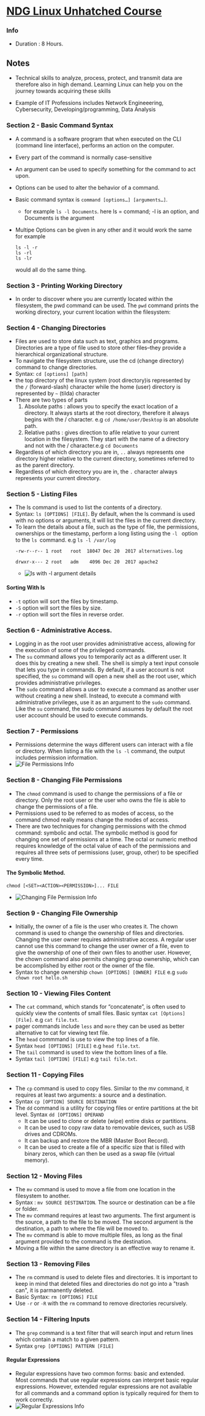 # [NDG Linux Unhatched Course](https://www.netacad.com/courses/os-it/ndg-linux-unhatched)
### Info
* Duration : 8 Hours.

## Notes
* Technical skills to analyze, process, protect, and transmit data are therefore also in high demand. Learning Linux can help you on the journey towards acquiring these skills

* Example of IT Professions includes Network Engineeering, Cybersecurity, Developing/programming, Data Analysis

### Section 2 - Basic Command Syntax
* A command is a software program that when executed on the CLI (command line interface), performs an action on the computer.
* Every part of the command is normally case-sensitive
* An argument can be used to specify something for the command to act upon.
* Options can be used to alter the behavior of a command.
* Basic command syntax is `command [options…] [arguments…]`.
    * for example `ls -l Documents`. here ls = command; -l is an option, and Documents is the argument

* Multipe Options can be given in any other and it would work the same for example 
    ```
    ls -l -r
    ls -rl 
    ls -lr 
    ``` 
    would all do the same thing. 

### Section 3 - Printing Working Directory
* In order to discover where you are currently located within the filesystem, the pwd command can be used. The `pwd` command prints the working directory, your current location within the filesystem:
### Section 4 - Changing Directories
* Files are used to store data such as text, graphics and programs. Directories are a type of file used to store other files–they provide a hierarchical organizational structure. 
* To navigate the filesystem structure, use the cd (change directory) command to change directories. 
* Syntax: `cd [options] [path]`
* the top directory of the linux system (root directory)is represented by the `/` (forward-slash) character while the home (user) directory is represented by `~` (tilda) character
* There are two types of parts 
    1. Absolute paths : allows you to specify the exact location of a directory. It always starts at the root directory, therefore it always begins with the / character. e.g `cd /home/user/Desktop` is an absolute path.
    2. Relative paths : gives direction to afile relative to your current location in the filesystem. They start with the name of a directory and not with the / character.e.g `cd Documents`
* Regardless of which directory you are in, `..` always represents one directory higher relative to the current directory, sometimes referred to as the parent directory. 
* Regardless of which directory you are in, the `.` character always represents your current directory.

### Section 5 - Listing Files
* The ls command is used to list the contents of a directory. 
* Syntax: `ls [OPTIONS] [FILE]`. By default, when the ls command is used with no options or arguments, it will list the files in the current directory.
* To learn the details about a file, such as the type of file, the permissions, ownerships or the timestamp, perform a long listing using the `-l ` option to the `ls `command. e.g `ls -l /var/log`
    ```
    -rw-r--r-- 1 root   root  18047 Dec 20  2017 alternatives.log       
            
    drwxr-x--- 2 root   adm    4096 Dec 20  2017 apache2 
    ```
    * ![ls with -l argument details](./ndg_linux_unhatched/ls_command.png)

#### Sorting With ls
* `-t` option will sort the files by timestamp.
* `-S` option will sort the files by size.
* `-r` option will sort the files in reverse order.

### Section 6 - Administrative Access.
* Logging in as the root user provides administrative access, allowing for the execution of some of the privileged commands. 
* The `su` command allows you to temporarily act as a different user. It does this by creating a new shell. The shell is simply a text input console that lets you type in commands. By default, if a user account is not specified, the `su` command will open a new shell as the root user, which provides administrative privileges.
* The `sudo` command allows a user to execute a command as another user without creating a new shell. Instead, to execute a command with administrative privileges, use it as an argument to the `sudo` command. Like the `su` command, the sudo command assumes by default the root user account should be used to execute commands.

### Section 7 - Permissions
* Permissions determine the ways different users can interact with a file or directory. When listing a file with the `ls -l` command, the output includes permission information.
* ![File Permissions Info](./ndg_linux_unhatched/permissions.png)

### Section 8 - Changing File Permissions
* The `chmod` command is used to change the permissions of a file or directory. Only the root user or the user who owns the file is able to change the permissions of a file.
* Permissions used to be referred to as modes of access, so the command chmod really means change the modes of access.
* There are two techniques for changing permissions with the chmod command: symbolic and octal. The symbolic method is good for changing one set of permissions at a time. The octal or numeric method requires knowledge of the octal value of each of the permissions and requires all three sets of permissions (user, group, other) to be specified every time. 
#### The Symbolic Method.
`chmod [<SET><ACTION><PERMISSION>]... FILE`
* ![Changing File Permission Info](./ndg_linux_unhatched/change_permission.png)

### Section 9 - Changing File Ownership
* Initially, the owner of a file is the user who creates it. The chown command is used to change the ownership of files and directories. Changing the user owner requires administrative access. A regular user cannot use this command to change the user owner of a file, even to give the ownership of one of their own files to another user. However, the chown command also permits changing group ownership, which can be accomplished by either root or the owner of the file.
* Syntax to change ownership `chown [OPTIONS] [OWNER] FILE` e.g `sudo chown root hello.sh`

### Section 10 - Viewing Files Content
* The `cat` command, which stands for “concatenate”, is often used to quickly view the contents of small files. Basic syntax `cat [Options] [File]`. e.g `cat file.txt`.
* pager commands include `less` and `more` they can be used as better alternative to cat for viewing text file.
* The `head` commmand is use to view the top lines of a file. 
* Syntax `head [OPTIONS] [FILE]` e.g `head file.txt`.
* The `tail` command is used to view the bottom lines of a file.
* Syntax `tail [OPTION] [FILE]` e.g `tail file.txt`.

### Section 11 - Copying Files
* The `cp` command is used to copy files. Similar to the mv command, it requires at least two arguments: a source and a destination. 
* Syntax `cp [OPTION] SOURCE DESTINATION`
* The `dd` command is a utility for copying files or entire partitions at the bit level. Syntax `dd [OPTIONS] OPERAND`
    * It can be used to clone or delete (wipe) entire disks or partitions.
    * It can be used to copy raw data to removable devices, such as USB drives and CDROMs.
    * It can backup and restore the MBR (Master Boot Record).
    * It can be used to create a file of a specific size that is filled with binary zeros, which can then be used as a swap file (virtual memory).

### Section 12 - Moving Files
* The `mv` command is used to move a file from one location in the filesystem to another. 
* Syntax : `mv SOURCE DESTINATION`. The source or destination can be a file or folder.
* The `mv` command requires at least two arguments. The first argument is the source, a path to the file to be moved. The second argument is the destination, a path to where the file will be moved to. 
* The `mv` command is able to move multiple files, as long as the final argument provided to the command is the destination.
* Moving a file within the same directory is an effective way to rename it.

### Section 13 - Removing Files
* The `rm` command is used to delete files and directories. It is important to keep in mind that deleted files and directories do not go into a "trash can", it is parmanently deleted.
* Basic Syntax: `rm [OPTIONS] FILE`
* Use `-r` or `-R` with the `rm` command to remove directories recursively.

### Section 14 - Filtering Inputs
* The `grep` command is a text filter that will search input and return lines which contain a match to a given pattern.
* Syntax `grep [OPTIONS] PATTERN [FILE]`

#### Regular Expressions
* Regular expressions have two common forms: basic and extended. Most commands that use regular expressions can interpret basic regular expressions. However, extended regular expressions are not available for all commands and a command option is typically required for them to work correctly.
* ![Regular Expressions Info](./ndg_linux_unhatched/regular_expressions.png)